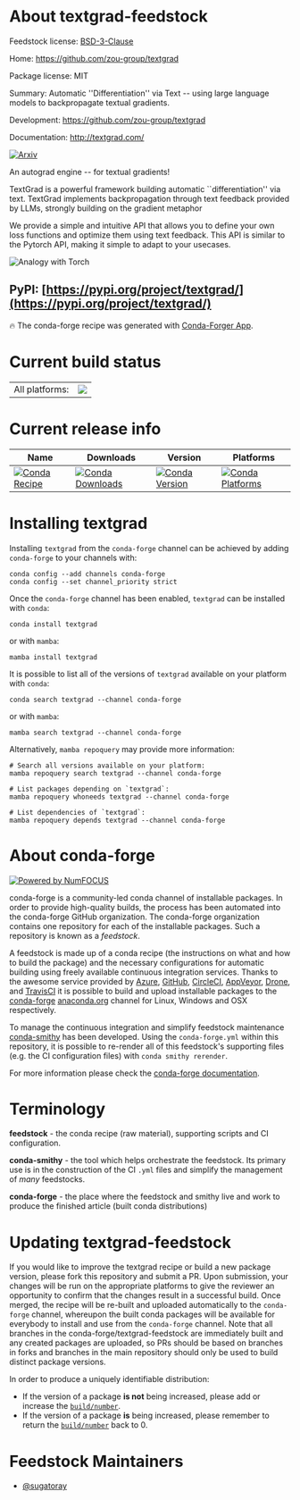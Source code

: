 About textgrad-feedstock
========================

Feedstock license: [BSD-3-Clause](https://github.com/conda-forge/textgrad-feedstock/blob/main/LICENSE.txt)

Home: https://github.com/zou-group/textgrad

Package license: MIT

Summary: Automatic ''Differentiation'' via Text -- using large language models to backpropagate textual gradients.

Development: https://github.com/zou-group/textgrad

Documentation: http://textgrad.com/

[![Arxiv](https://img.shields.io/badge/arXiv-2406.07496-B31B1B.svg)](https://arxiv.org/abs/2406.07496)



An autograd engine -- for textual gradients!

TextGrad is a powerful framework  building automatic ``differentiation'' via text.
TextGrad implements backpropagation through text feedback provided by LLMs, strongly building on the gradient metaphor

We provide a simple and intuitive API that allows you to define your own loss functions and optimize them using text feedback.
This API is similar to the Pytorch API, making it simple to adapt to your usecases.

![Analogy with Torch](https://github.com/zou-group/textgrad/blob/main/assets/analogy.png?raw=true)

PyPI: [https://pypi.org/project/textgrad/](https://pypi.org/project/textgrad/)
---
:fire: The conda-forge recipe was generated with [Conda-Forger App](https://sugatoray-conda-forger.streamlit.app/).


Current build status
====================


<table><tr><td>All platforms:</td>
    <td>
      <a href="https://dev.azure.com/conda-forge/feedstock-builds/_build/latest?definitionId=22617&branchName=main">
        <img src="https://dev.azure.com/conda-forge/feedstock-builds/_apis/build/status/textgrad-feedstock?branchName=main">
      </a>
    </td>
  </tr>
</table>

Current release info
====================

| Name | Downloads | Version | Platforms |
| --- | --- | --- | --- |
| [![Conda Recipe](https://img.shields.io/badge/recipe-textgrad-green.svg)](https://anaconda.org/conda-forge/textgrad) | [![Conda Downloads](https://img.shields.io/conda/dn/conda-forge/textgrad.svg)](https://anaconda.org/conda-forge/textgrad) | [![Conda Version](https://img.shields.io/conda/vn/conda-forge/textgrad.svg)](https://anaconda.org/conda-forge/textgrad) | [![Conda Platforms](https://img.shields.io/conda/pn/conda-forge/textgrad.svg)](https://anaconda.org/conda-forge/textgrad) |

Installing textgrad
===================

Installing `textgrad` from the `conda-forge` channel can be achieved by adding `conda-forge` to your channels with:

```
conda config --add channels conda-forge
conda config --set channel_priority strict
```

Once the `conda-forge` channel has been enabled, `textgrad` can be installed with `conda`:

```
conda install textgrad
```

or with `mamba`:

```
mamba install textgrad
```

It is possible to list all of the versions of `textgrad` available on your platform with `conda`:

```
conda search textgrad --channel conda-forge
```

or with `mamba`:

```
mamba search textgrad --channel conda-forge
```

Alternatively, `mamba repoquery` may provide more information:

```
# Search all versions available on your platform:
mamba repoquery search textgrad --channel conda-forge

# List packages depending on `textgrad`:
mamba repoquery whoneeds textgrad --channel conda-forge

# List dependencies of `textgrad`:
mamba repoquery depends textgrad --channel conda-forge
```


About conda-forge
=================

[![Powered by
NumFOCUS](https://img.shields.io/badge/powered%20by-NumFOCUS-orange.svg?style=flat&colorA=E1523D&colorB=007D8A)](https://numfocus.org)

conda-forge is a community-led conda channel of installable packages.
In order to provide high-quality builds, the process has been automated into the
conda-forge GitHub organization. The conda-forge organization contains one repository
for each of the installable packages. Such a repository is known as a *feedstock*.

A feedstock is made up of a conda recipe (the instructions on what and how to build
the package) and the necessary configurations for automatic building using freely
available continuous integration services. Thanks to the awesome service provided by
[Azure](https://azure.microsoft.com/en-us/services/devops/), [GitHub](https://github.com/),
[CircleCI](https://circleci.com/), [AppVeyor](https://www.appveyor.com/),
[Drone](https://cloud.drone.io/welcome), and [TravisCI](https://travis-ci.com/)
it is possible to build and upload installable packages to the
[conda-forge](https://anaconda.org/conda-forge) [anaconda.org](https://anaconda.org/)
channel for Linux, Windows and OSX respectively.

To manage the continuous integration and simplify feedstock maintenance
[conda-smithy](https://github.com/conda-forge/conda-smithy) has been developed.
Using the ``conda-forge.yml`` within this repository, it is possible to re-render all of
this feedstock's supporting files (e.g. the CI configuration files) with ``conda smithy rerender``.

For more information please check the [conda-forge documentation](https://conda-forge.org/docs/).

Terminology
===========

**feedstock** - the conda recipe (raw material), supporting scripts and CI configuration.

**conda-smithy** - the tool which helps orchestrate the feedstock.
                   Its primary use is in the construction of the CI ``.yml`` files
                   and simplify the management of *many* feedstocks.

**conda-forge** - the place where the feedstock and smithy live and work to
                  produce the finished article (built conda distributions)


Updating textgrad-feedstock
===========================

If you would like to improve the textgrad recipe or build a new
package version, please fork this repository and submit a PR. Upon submission,
your changes will be run on the appropriate platforms to give the reviewer an
opportunity to confirm that the changes result in a successful build. Once
merged, the recipe will be re-built and uploaded automatically to the
`conda-forge` channel, whereupon the built conda packages will be available for
everybody to install and use from the `conda-forge` channel.
Note that all branches in the conda-forge/textgrad-feedstock are
immediately built and any created packages are uploaded, so PRs should be based
on branches in forks and branches in the main repository should only be used to
build distinct package versions.

In order to produce a uniquely identifiable distribution:
 * If the version of a package **is not** being increased, please add or increase
   the [``build/number``](https://docs.conda.io/projects/conda-build/en/latest/resources/define-metadata.html#build-number-and-string).
 * If the version of a package **is** being increased, please remember to return
   the [``build/number``](https://docs.conda.io/projects/conda-build/en/latest/resources/define-metadata.html#build-number-and-string)
   back to 0.

Feedstock Maintainers
=====================

* [@sugatoray](https://github.com/sugatoray/)

